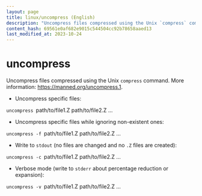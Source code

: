 ```yaml
---
layout: page
title: linux/uncompress (English)
description: "Uncompress files compressed using the Unix `compress` command."
content_hash: 69561e0af682e9015c544504cc92b78658aaed13
last_modified_at: 2023-10-24
---
```

# uncompress

Uncompress files compressed using the Unix `compress` command.
More information: <https://manned.org/uncompress.1>.

- Uncompress specific files:

`uncompress `<span class="tldr-var badge badge-pill bg-dark-lm bg-white-dm text-white-lm text-dark-dm font-weight-bold">path/to/file1.Z path/to/file2.Z ...</span>

- Uncompress specific files while ignoring non-existent ones:

`uncompress -f `<span class="tldr-var badge badge-pill bg-dark-lm bg-white-dm text-white-lm text-dark-dm font-weight-bold">path/to/file1.Z path/to/file2.Z ...</span>

- Write to `stdout` (no files are changed and no `.Z` files are created):

`uncompress -c `<span class="tldr-var badge badge-pill bg-dark-lm bg-white-dm text-white-lm text-dark-dm font-weight-bold">path/to/file1.Z path/to/file2.Z ...</span>

- Verbose mode (write to `stderr` about percentage reduction or expansion):

`uncompress -v `<span class="tldr-var badge badge-pill bg-dark-lm bg-white-dm text-white-lm text-dark-dm font-weight-bold">path/to/file1.Z path/to/file2.Z ...</span>
